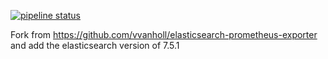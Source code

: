 [![pipeline status](https://gitlab.com/vvanholl/elasticsearch-prometheus-exporter/badges/master/pipeline.svg)](https://gitlab.com/vvanholl/elasticsearch-prometheus-exporter/commits/master)

Fork from https://github.com/vvanholl/elasticsearch-prometheus-exporter and add the elasticsearch version of 7.5.1
